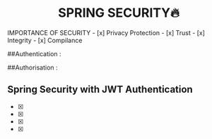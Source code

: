 <h1 align="center">SPRING SECURITY🔥</h1>
IMPORTANCE OF SECURITY
- [x] Privacy Protection
- [x] Trust
- [x] Integrity
- [x] Compilance

##Authentication :

##Authorisation :

Spring Security with JWT Authentication
-----------------------------------------
- [x] 
- [x] 
- [x] 
- [x] 






